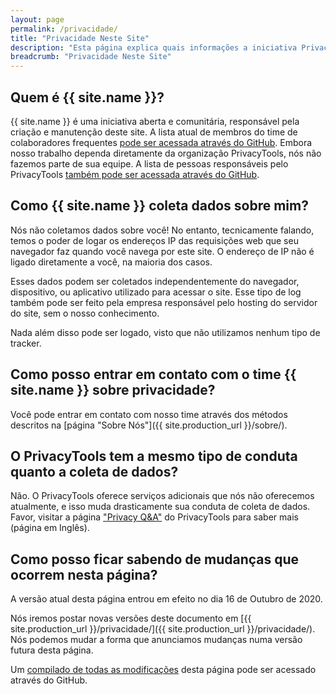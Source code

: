 ```yaml
---
layout: page
permalink: /privacidade/
title: "Privacidade Neste Site"
description: "Esta página explica quais informações a iniciativa Privacidade Digital e entidades relacionadas coletam sobre seus usuários, o que é feito com essas informações, entre outras coisas."
breadcrumb: "Privacidade Neste Site"
---
```


## Quem é {{ site.name }}?

{{ site.name }} é uma iniciativa aberta e comunitária, responsável pela criação e manutenção deste site. A lista atual de membros do time de colaboradores frequentes [pode ser acessada através do GitHub](https://github.com/orgs/PrivacidadeDigital/people). Embora nosso trabalho dependa diretamente da organização PrivacyTools, nós não fazemos parte de sua equipe. A lista de pessoas responsáveis pelo PrivacyTools [também pode ser acessada através do GitHub](https://github.com/orgs/privacytools/people).

## Como {{ site.name }} coleta dados sobre mim?

Nós não coletamos dados sobre você! No entanto, tecnicamente falando, temos o poder de logar os endereços IP das requisições web que seu navegador faz quando você navega por este site. O endereço de IP não é ligado diretamente a você, na maioria dos casos.

Esses dados podem ser coletados independentemente do navegador, dispositivo, ou aplicativo utilizado para acessar o site. Esse tipo de log também pode ser feito pela empresa responsável pelo hosting do servidor do site, sem o nosso conhecimento.

Nada além disso pode ser logado, visto que não utilizamos nenhum tipo de tracker.

## Como posso entrar em contato com o time {{ site.name }} sobre privacidade?

Você pode entrar em contato com nosso time através dos métodos descritos na [página "Sobre Nós"]({{ site.production_url }}/sobre/).

## O PrivacyTools tem a mesmo tipo de conduta quanto a coleta de dados?

Não. O PrivacyTools oferece serviços adicionais que nós não oferecemos atualmente, e isso muda drasticamente sua conduta de coleta de dados. Favor, visitar a página ["Privacy Q&A"](https://www.privacytools.io/privacy/) do PrivacyTools para saber mais (página em Inglês).

## Como posso ficar sabendo de mudanças que ocorrem nesta página?

A versão atual desta página entrou em efeito no dia 16 de Outubro de 2020.

Nós iremos postar novas versões deste documento em [{{ site.production_url }}/privacidade/]({{ site.production_url }}/privacidade/). Nós podemos mudar a forma que anunciamos mudanças numa versão futura desta página.

Um [compilado de todas as modificações](https://github.com/PrivacidadeDigital/privacidade.digital/commits/master/pages/privacy.md) desta página pode ser acessado através do GitHub.
